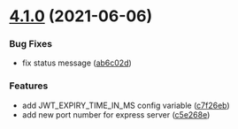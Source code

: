 # [4.1.0](https://github.com/mariocoski/semantic-release-poc-next/compare/v4.0.45...v4.1.0) (2021-06-06)


### Bug Fixes

* fix status message ([ab6c02d](https://github.com/mariocoski/semantic-release-poc-next/commit/ab6c02d8b8ec8b6f8daba6a71a8ef9d5d81ce209))


### Features

* add JWT_EXPIRY_TIME_IN_MS config variable ([c7f26eb](https://github.com/mariocoski/semantic-release-poc-next/commit/c7f26eb89e4d0683267af04bc380f2ce06cd35f7))
* add new port number for express server ([c5e268e](https://github.com/mariocoski/semantic-release-poc-next/commit/c5e268ecd54073696e62a80fc0ad9d13c51dd1bd))

